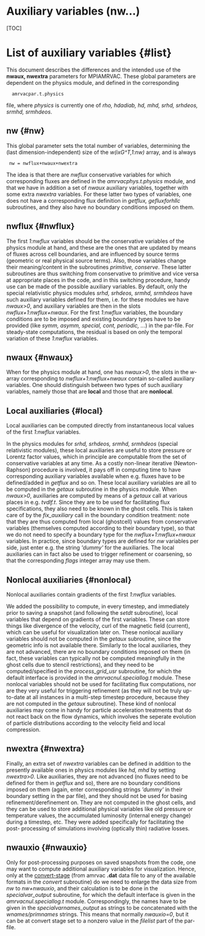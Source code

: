 # Auxiliary variables (nw...)

[TOC]

# List of auxiliary variables {#list}

This document describes the differences and the intended use of the **nwaux,
nwextra** parameters for MPIAMRVAC. These global parameters are dependent on
the physics module, and defined in the corresponding

      amrvacpar.t.physics

file, where _physics_ is currently one of _rho, hdadiab, hd, mhd, srhd,
srhdeos, srmhd, srmhdeos_.

## nw {#nw}

This global parameter sets the total number of variables, determining the
(last dimension-independent) size of the _w(ixG^T,1:nw)_ array, and is always

     nw = nwflux+nwaux+nwextra

The idea is that there are _nwflux_ conservative variables for which
corresponding fluxes are defined in the _amrvacphys.t.physics_ module, and
that we have in addition a set of _nwaux_ auxiliary variables, together with
some extra _nwextra_ variables. For these latter two types of variables, one
does not have a corresponding flux definition in _getflux, gefluxforhllc_
subroutines, and they also have no boundary conditions imposed on them.

## nwflux {#nwflux}

The first _1:nwflux_ variables should be the conservative variables of the
physics module at hand, and these are the ones that are updated by means of
fluxes across cell boundaries, and are influenced by source terms (geometric
or real physical source terms). Also, those variables change their
meaning/content in the subroutines _primitive, conserve_. These latter
subroutines are thus switching from conservative to primitive and vice versa
at appropriate places in the code, and in this switching procedure, handy use
can be made of the possible auxiliary variables. By default, only the special
relativistic physics modules _srhd, srhdeos, srmhd, srmhdeos_ have such
auxiliary variables defined for them, i.e. for these modules we have
_nwaux>0_, and auxiliary variables are then in the slots
_nwflux+1:nwflux+nwaux_. For the first _1:nwflux_ variables, the boundary
conditions are to be imposed and existing boundary types have to be provided
(like _symm, asymm, special, cont, periodic, ..._) in the par-file. For
steady-state computations, the residual is based on only the temporal
variation of these _1:nwflux_ variables.

## nwaux {#nwaux}

When for the physics module at hand, one has _nwaux>0_, the slots in the _w_-
array corresponding to _nwflux+1:nwflux+nwaux_ contain so-called auxiliary
variables. One should distinguish between two types of such auxiliary
variables, namely those that are **local** and those that are **nonlocal**.

## Local auxiliaries {#local}

Local auxiliaries can be computed directly from instantaneous local values of
the first _1:nwflux_ variables.

In the physics modules for _srhd, srhdeos, srmhd, srmhdeos_ (special
relativistic modules), these local auxiliaries are useful to store pressure or
Lorentz factor values, which in principle are computable from the set of
conservative variables at any time. As a costly non-linear iterative (Newton-
Raphson) procedure is involved, it pays off in computing time to have
corresponding auxiliary variables available when e.g. fluxes have to be
defined/added in _getflux_ and so on. These local auxiliary variables are all
to be computed in the _getaux_ subroutine in the physics module. When
_nwaux>0_, auxiliaries are computed by means of a _getaux_ call at various
places in e.g. _tvdlf.t_. Since they are to be used for facilitating flux
specifications, they also need to be known in the ghost cells. This is taken
care of by the _fix_auxiliary_ call in the boundary condition treatment: note
that they are thus computed from local (ghostcell) values from conservative
variables (themselves computed according to their boundary type), so that we
do not need to specify a boundary type for the _nwflux+1:nwflux+nwaux_
variables. In practice, since boundary types are defined for _nw_ variables
per side, just enter e.g. the string _'dummy'_ for the auxiliaries. The local
auxiliaries can in fact also be used to trigger refinement or coarsening, so
that the corresponding _flags_ integer array may use them.

## Nonlocal auxiliaries {#nonlocal}

Nonlocal auxiliaries contain gradients of the first
_1:nwflux_ variables.

We added the possibility to compute, in every timestep, and immediately prior
to saving a snapshot (and following the _setdt_ subroutine), local variables
that depend on gradients of the first variables. These can store things like
divergence of the velocity, curl of the magnetic field (current), which can be
useful for visualization later on. These nonlocal auxiliary variables should
not be computed in the _getaux_ subroutine, since the geometric info is not
available there. Similarly to the local auxiliaries, they are not advanced,
there are no boundary conditions imposed on them (in fact, these variables can
typically not be computed meaningfully in the ghost cells due to stencil
restrictions), and they need to be computed/specified in the
_process_grid_usr_ subroutine, for which the default interface is provided in
the _amrvacnul.speciallog.t_ module. These nonlocal variables should not be
used for facilitating flux computations, nor are they very useful for
triggering refinement (as they will not be truly up-to-date at all instances
in a multi-step timestep procedure, because they are not computed in the
_getaux_ subroutine). These kind of nonlocal auxiliaries may come in handy for
particle acceleration treatments that do not react back on the flow dynamics,
which involves the seperate evolution of particle distributions according to
the velocity field and local compression.

## nwextra {#nwextra}

Finally, an extra set of _nwextra_ variables can be defined in addition to the
presently available ones in physics modules like _hd, mhd_ by setting
_nwextra>0_. Like auxiliaries, they are not advanced (no fluxes need to be
defined for them in _getflux_ and so), there are no boundary conditions
imposed on them (again, enter corresponding strings _'dummy'_ in their
boundary setting in the par file), and they should not be used for basing
refinement/derefinement on. They are not computed in the ghost cells, and they
can be used to store additional physical variables like old pressure or
temperature values, the accumulated luminosity (internal energy change) during
a timestep, etc. They were added specifically for facilitating the post-
processing of simulations involving (optically thin) radiative losses.

## nwauxio {#nwauxio}

Only for post-processing purposes on saved snapshots from the code, one may
want to compute additional auxiliary variables for visualization. Hence, only
at the [convert-stage](convert.md) (from amrvac **.dat** data file to any of
the available formats in the _convert_ subroutine) do we need to enlarge the
data size from _nw_ to _nw+nwauxio_, and their calculation is to be done in
the _specialvar_output_ subroutine, for which the default interface is given
in the _amrvacnul.speciallog.t_ module. Correspondingly, the names have to be
given in the _specialvarnames_output_ as strings to be concatenated with the
_wnames/primnames_ strings. This means that normally _nwauxio=0_, but it can
be at convert stage set to a nonzero value in the _filelist_ part of the par-
file.
